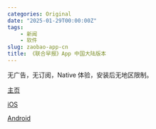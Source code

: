 ```yaml
---
categories: Original
date: "2025-01-29T00:00:00Z"
tags:
    - 新闻
    - 软件
slug: zaobao-app-cn
title: 《联合早报》App 中国大陆版本
---
```


无广告，无订阅，Native 体验，安装后无地区限制。

[主页](https://www.zaobao.com/download)

[iOS](https://apps.apple.com/cn/app/%E6%96%B0%E5%8A%A0%E5%9D%A1%E8%81%94%E5%90%88%E6%97%A9%E6%8A%A5/id586156969)

[Android](https://dss1.zbstatic5.com/androidapk/zaobao.apk)
